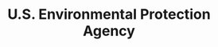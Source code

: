 ---
# This topic lives at
# https://digital.gov/topics/us-environmental-protection-agency

# Topic Title
title: "U.S. Environmental Protection Agency"

# description — keep it short and clear
summary: ""

# Weight
weight: 1

# For more information on managing topics,
# see https://github.com/GSA/digitalgov.gov/wiki/topics
---
